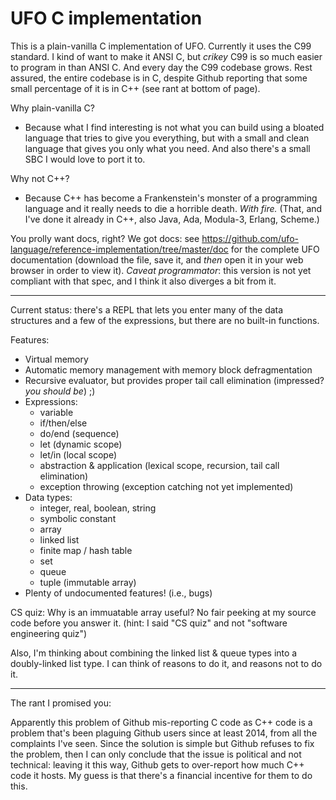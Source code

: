 # UFO C implementation

This is a plain-vanilla C implementation of UFO. Currently it uses the C99 standard. I kind of want to make it ANSI C, but *crikey* C99 is so much easier to program in than ANSI C. And every day the C99 codebase grows. Rest assured, the entire codebase is in C, despite Github reporting that some small percentage of it is in C++ (see rant at bottom of page).

Why plain-vanilla C?

* Because what I find interesting is not what you can build using a bloated language that tries to give you everything, but with a small and clean language that gives you only what you need. And also there's a small SBC I would love to port it to.

Why not C++?

* Because C++ has become a Frankenstein's monster of a programming language and it really needs to die a horrible death. *With fire.* (That, and I've done it already in C++, also Java, Ada, Modula-3, Erlang, Scheme.)

You prolly want docs, right? We got docs: see https://github.com/ufo-language/reference-implementation/tree/master/doc for the complete UFO documentation (download the file, save it, and *then* open it in your web browser in order to view it). *Caveat programmator*: this version is not yet compliant with that spec, and I think it also diverges a bit from it.

----

Current status: there's a REPL that lets you enter many of the data structures and a few of the expressions, but there are no built-in functions.

Features:
* Virtual memory
* Automatic memory management with memory block defragmentation
* Recursive evaluator, but provides proper tail call elimination (impressed? *you should be*) ;)
* Expressions:
  * variable
  * if/then/else
  * do/end (sequence)
  * let (dynamic scope)
  * let/in (local scope)
  * abstraction & application (lexical scope, recursion, tail call elimination)
  * exception throwing (exception catching not yet implemented)
* Data types:
  * integer, real, boolean, string
  * symbolic constant
  * array
  * linked list
  * finite map / hash table
  * set
  * queue
  * tuple (immutable array)
* Plenty of undocumented features! (i.e., bugs)

CS quiz: Why is an immuatable array useful? No fair peeking at my source code before you answer it. (hint: I said "CS quiz" and not "software engineering quiz")

Also, I'm thinking about combining the linked list & queue types into a doubly-linked list type. I can think of reasons to do it, and reasons not to do it.

----

The rant I promised you:

Apparently this problem of Github mis-reporting C code as C++ code is a problem that's been plaguing Github users since at least 2014, from all the complaints I've seen. Since the solution is simple but Github refuses to fix the problem, then I can only conclude that the issue is political and not technical: leaving it this way, Github gets to over-report how much C++ code it hosts. My guess is that there's a financial incentive for them to do this.
